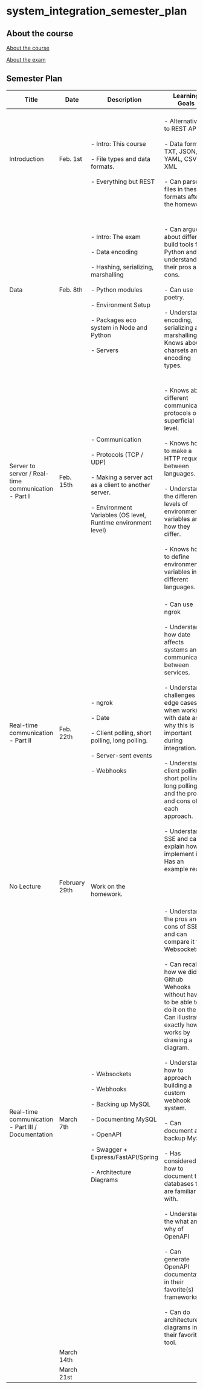 # system_integration_semester_plan

## About the course

[About the course](00._Course_Material/00._Meta_Course_Material/about_the_course.md)

[About the exam](00._Course_Material/00._Meta_Course_Material/about_the_exam.md)

## Semester Plan


| Title | Date | Description | Learning Goals | Resources and Activities |
| --- | --- | --- | --- | --- |
| Introduction | Feb. 1st | <br>            - Intro: This course<br><br>            - File types and data formats.<br><br>            - Everything but REST<br>         | <br>            - Alternatives to REST API.<br><br>            - Data formats. TXT, JSON, YAML, CSV, XML<br><br>            - Can parse files in these formats after the homework.<br>         | [Do this: [Individual] Azure for Students](00._Course_Material/01._Assignments/01._Introduction_Data_Formats/00._[Individual]_Azure_For_Students.md)<br><br>[Do this: [Individual] Install Node.js](00._Course_Material/01._Assignments/01._Introduction_Data_Formats/00._[Individual]_Install_Node.js.md)<br><br>[01a [Individual] Data Parsing](00._Course_Material/01._Assignments/01._Introduction_Data_Formats/01a._[Individual]_Data_Parsing.md) |
| Data | Feb. 8th | <br>            - Intro: The exam<br><br>            - Data encoding <br><br>            - Hashing, serializing, marshalling<br><br>            - Python modules<br><br>            - Environment Setup<br><br>            - Packages eco system in Node and Python<br><br>            - Servers<br>         | <br><br>            - Can argue about different build tools for Python and understands their pros and cons. <br><br>            - Can use poetry. <br><br>            - Understands encoding, serializing and marshalling. Knows about charsets and encoding types.<br>         | [00 [Individual] Data format translation servers - Part II](00._Course_Material/01._Assignments/02._Data/00._[Individual]_Data_parsing_server_-_Part_I.md)<br><br>[[Optional] Serialize / Marshall data](00._Course_Material/01._Assignments/02._Data/00._[Optional]_Serialize__Marshall_data.md) |
| Server to server / Real-time communication - Part I | Feb. 15th | <br>            - Communication<br><br>            - Protocols (TCP / UDP)<br><br>            - Making a server act as a client to another server.<br><br>            - Environment Variables (OS level, Runtime environment level)<br>         | <br><br>            - Knows about different communication protocols on a superficial level.<br><br>            - Knows how to make a HTTP requests between languages. <br><br>            - Understand the different levels of environment variables and how they differ. <br><br>            - Knows how to define environment variables in different languages.<br>         | [03a [Individual]_Data parsing server - Part II](00._Course_Material/01._Assignments/03._Server_to_server_Real-time_communication_-_Part_I/03a._[Individual]_Data_parsing_server_-_Part_II.md) |
| Real-time communication - Part II | Feb. 22th | <br>            - ngrok <br><br>            - Date<br><br>            - Client polling, short polling, long polling.<br><br>            - Server-sent events<br><br>            - Webhooks<br>         | <br>            - Can use ngrok<br><br>            - Understand how date affects systems and communication between services.<br><br>            - Understands challenges and edge cases when working with date and why this is important during integration.<br><br>            - Understands client polling, short polling, long polling and the pros and cons of each approach.<br><br>            - Understands SSE and can explain how to implement it. Has an example ready. <br>         | [04a [Individual] SSE example](00._Course_Material/01._Assignments/04._Real-time_communication_-_Part_II/04a._[Individual]_SSE_example.md)<br><br>[04b [Pair] Database granular access](00._Course_Material/01._Assignments/04._Real-time_communication_-_Part_II/04b._[Pair]_Database_granular_access.md) |
| No Lecture | February 29th | <br>            Work on the homework. <br>         | <br>         |  |
| Real-time communication - Part III / Documentation | March 7th | <br>            - Websockets<br><br>            - Webhooks <br><br>            - Backing up MySQL<br><br>            - Documenting MySQL <br><br>            - OpenAPI<br><br>            - Swagger + Express/FastAPI/Spring<br><br>            - Architecture Diagrams<br>         | <br>            - Understands the pros and cons of SSE and can compare it to Websockets. <br><br>            - Can recall how we did Github Wehooks without having to be able to do it on the fly. Can illustrate exactly how it works by drawing a diagram.<br><br>            - Understands how to approach building a custom webhook system.<br>            <br>            - Can document and backup MySQL<br><br>            - Has considered how to document the databases they are familiar with.<br><br>            - Understands the what and why of OpenAPI<br><br>            - Can generate OpenAPI documentation in their favorite(s) frameworks.<br><br>            - Can do architecture diagrams in their favorite tool.<br>         | [05a [Individual] Create OpenAPI Documentation](00._Course_Material/01._Assignments/05._Documentation/05a._[Individual]_Create_OpenAPI_Documentation.md)<br><br>[05b [Pair] Expose and integrate with a webhook system](00._Course_Material/01._Assignments//05._Documentation/05b._[Pair]_Expose_and_integrate_with_a_webhook_system.md)[Resource: Video on OpenAPI](https://www.youtube.com/watch?v=pRS9LRBgjYg) |
|  | March 14th | <br>         | <br>         |  |
|  | March 21st | <br>         | <br>         | [**MANDATORY I DEADLINE**](00._Course_Material/01._Assignments/00._Mandatories/01._Mandatory_I.md) |

